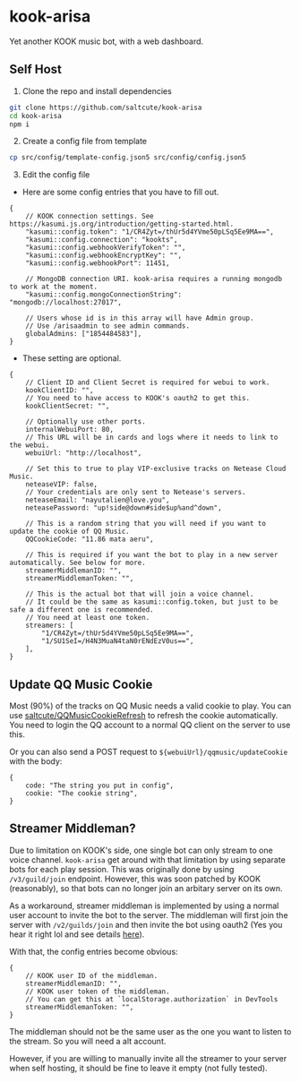 # kook-arisa

Yet another KOOK music bot, with a web dashboard.

## Self Host

1. Clone the repo and install dependencies

```bash
git clone https://github.com/saltcute/kook-arisa
cd kook-arisa
npm i
```

2. Create a config file from template

```bash
cp src/config/template-config.json5 src/config/config.json5
```

3. Edit the config file

-   Here are some config entries that you have to fill out.

```json5
{
    // KOOK connection settings. See https://kasumi.js.org/introduction/getting-started.html.
    "kasumi::config.token": "1/CR4Zyt=/thUr5d4YVme50pLSq5Ee9MA==",
    "kasumi::config.connection": "kookts",
    "kasumi::config.webhookVerifyToken": "",
    "kasumi::config.webhookEncryptKey": "",
    "kasumi::config.webhookPort": 11451,

    // MongoDB connection URI. kook-arisa requires a running mongodb to work at the moment.
    "kasumi::config.mongoConnectionString": "mongodb://localhost:27017",

    // Users whose id is in this array will have Admin group.
    // Use /arisaadmin to see admin commands.
    globalAdmins: ["1854484583"],
}
```

-   These setting are optional.

```json5
{
    // Client ID and Client Secret is required for webui to work.
    kookClientID: "",
    // You need to have access to KOOK's oauth2 to get this.
    kookClientSecret: "",

    // Optionally use other ports.
    internalWebuiPort: 80,
    // This URL will be in cards and logs where it needs to link to the webui.
    webuiUrl: "http://localhost",

    // Set this to true to play VIP-exclusive tracks on Netease Cloud Music.
    neteaseVIP: false,
    // Your credentials are only sent to Netease's servers.
    neteaseEmail: "nayutalien@love.you",
    neteasePassword: "up!side@down#side$up%and^down",

    // This is a random string that you will need if you want to update the cookie of QQ Music.
    QQCookieCode: "11.86 mata aeru",

    // This is required if you want the bot to play in a new server automatically. See below for more.
    streamerMiddlemanID: "",
    streamerMiddlemanToken: "",

    // This is the actual bot that will join a voice channel.
    // It could be the same as kasumi::config.token, but just to be safe a different one is recommended.
    // You need at least one token.
    streamers: [
        "1/CR4Zyt=/thUr5d4YVme50pLSq5Ee9MA==",
        "1/SU1SeI=/H4N3MuaN4taN0rENdEzV0us==",
    ],
}
```

## Update QQ Music Cookie

Most (90%) of the tracks on QQ Music needs a valid cookie to play. You can use [saltcute/QQMusicCookieRefresh](https://github.com/saltcute/QQMusicCookieRefresh) to refresh the cookie automatically. You need to login the QQ account to a normal QQ client on the server to use this.

Or you can also send a POST request to `${webuiUrl}/qqmusic/updateCookie` with the body:

```json5
{
    code: "The string you put in config",
    cookie: "The cookie string",
}
```

## Streamer Middleman?

Due to limitation on KOOK's side, one single bot can only stream to one voice channel. `kook-arisa` get around with that limitation by using separate bots for each play session. This was originally done by using `/v3/guild/join` endpoint. However, this was soon patched by KOOK (reasonably), so that bots can no longer join an arbitary server on its own.

As a workaround, streamer middleman is implemented by using a normal user account to invite the bot to the server. The middleman will first join the server with `/v2/guilds/join` and then invite the bot using oauth2 (Yes you hear it right lol and see details [here](./src/menu/arisa/playback/local/controller.ts#L128-L161)).

With that, the config entries become obvious:

```json5
{
    // KOOK user ID of the middleman.
    streamerMiddlemanID: "",
    // KOOK user token of the middleman.
    // You can get this at `localStorage.authorization` in DevTools
    streamerMiddlemanToken: "",
}
```

The middleman should not be the same user as the one you want to listen to the stream. So you will need a alt account.

However, if you are willing to manually invite all the streamer to your server when self hosting, it should be fine to leave it empty (not fully tested).
